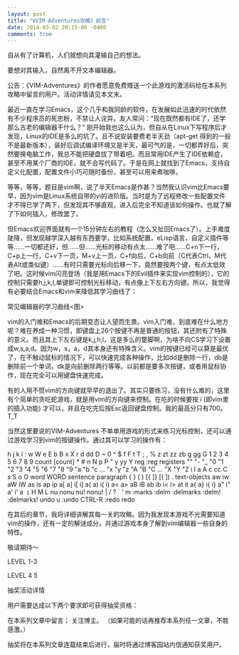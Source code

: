 ```yaml
---
layout: post
title: "《VIM-Adventures攻略》前言"
date: 2014-03-02 20:15:00 -0400
comments: true
---
```

自从有了计算机，人们就想向其灌输自己的想法。

要想对其输入，自然离不开文本编辑器。



公告：《VIM-Adventures》的作者愿意免费赠送一个此游戏的激活码给在本系列攻略中留言的用户。活动详情请见本文末。



最近一直在学习Emacs，这个几乎和我同龄的软件，在发展如此迅速的时代依然有不少程序员的死忠粉，不禁让人诧异。友人常问：“现在既然都有IDE了，还学那么古老的编辑器干什么？” 刚开始我也这么认为，但自从在Linux下写程序后才发现，Linux的IDE是多么的坑了。且不说安装要费老半天劲（apt-get 得到的一般不是最新版本），装好后调试编译环境又是半天，最可气的是，一切都弄好后，突然要换电脑工作，我总不能把硬盘拔了带着吧。而且常用IDE产生了IDE依赖症，甚至不用某个厂商的IDE，就不会写代码了。于是在网上就找到了Emacs，支持自定义化配置，配置文件小巧可随时备份，甚至可以用来煮咖啡。



等等，等等，题目是vim啊，说了半天Emacs是作甚？当然我认识vim比Emacs要早，因为vim是Linux系统自带的vi的进阶版。当时是为了远程修改一些配置文件才不得已学了两下，但发现其不够直观，进入后完全不知道该如何操作。也就了解了下如何插入，修改罢了。



但Emacs欢迎界面就有一个15分钟左右的教程（怎么又扯回Emacs了）。上手难度陡降，但发现越学深入越有东西要学，比如系统配置，eLisp语言，自定义插件等等……一切都还好，但……但……光标的移动有点太……难了吧……C+n下一行，C+p上一行，C+v下一页，M+v上一页，C+f向后，C+b向前（C代表Ctrl，M代表Alt或类似键）……有时只需要光标向后移一下，竟然要按两个键，有点太低效了吧。这时候vim闪亮登场（我是用Emacs下的Evil插件来实现vim控制的），它的控制只需要h,j,k,l,单键即可控制光标移动，有点像上下左右方向键。所以，我觉得有必要结合Emacs和vim来降低其学习曲线了：


常见编辑器的学习曲线<图>



vim的入门难和Emacs的后期变态让人望而生畏。vim入门难，到底难在什么地方呢？难在养成一种习惯，即键盘上26个按键不再是普通的按钮，其还附有了特殊的意义。而且其上下左右键是k,j,h,l，这是多么的蹩脚啊，为啥不向CS学习下设置成w,s,a,d。因为w，s，a，d其本身还有特殊含义。vim的按键已经可以算是最优了，在不触动鼠标的情况下，可以快速完成各种操作，比如dd是删除一行，db是删除前一个单词，dk是向前删除两行等等。以前都是要多次按键，或者用鼠标协作，现在完全可以用键盘快速完成。



有的人用不惯vim的方向键就早早的退出了。其实只要练习，没有什么难的，这里有个简单的贪吃蛇游戏，就是用vim的方向键来控制。在吃的时候要按 i (即vim里的插入功能) 才可以，并且在吃完后按Esc返回键盘控制。我的最高分只有700。 T_T






当然这里要说的VIM-Adventures 不单单用游戏的形式来练习光标控制，还可以通过游戏学习到vim的按键操作。通过其可以学习的操作有：

h j k l : w W e E b B x X r d dd D ~ 0 ^ $ f F t T ; , % z zt zz zb g gg G 1 2 3 4 5 6 7 8 9 count [count] * # n N p P " y yy Y reg :reg registers "" "- "_ "0 "1 "2 "3 "4 "5 "6 "7 "8 "9 "a "b "c ... "x "y "z "A "B "C ... "X "Y "Z i I a A c cc C s S o O word WORD sentence paragraph { } ( ) [{ ]} [( ]) . text-objects aw iw aW iW as is ap ip a[ a] i[ i] a( a) i( i) a< a> aB iB ab ib i< i> at it a{ a} i{ i} a" i" a' i' a` i` H M L nu nonu nu! nonu! | / ? ` ' m :marks :delm :delmarks :delm! :delmarks! undo u :undo CTRL-R :redo redo



在其后的章节，我将详细讲解其每一关的攻略。因为我发现本游戏不光需要知道vim的操作，还有一定的解谜成分。并通过游戏本身了解到vim编辑器一些自身的特性。



敬请期待～



LEVEL 1-3

LEVEL 4 5



抽奖活动详情

用户需要达成以下两个要求即可获得抽奖资格：

在本系列文章中留言；
关注博主。
（如果可能的话再推荐本系列任一文章，不胜感激。）

抽奖将在本系列文章连载结束后进行，届时将通过博客园站内信通知获奖用户。
